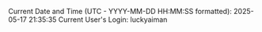 Current Date and Time (UTC - YYYY-MM-DD HH:MM:SS formatted): 2025-05-17 21:35:35
Current User's Login: luckyaiman
